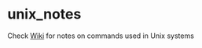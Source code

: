 # unix_notes

Check [Wiki](https://github.com/AskBid/unix_notes/wiki) for notes on commands used in Unix systems
